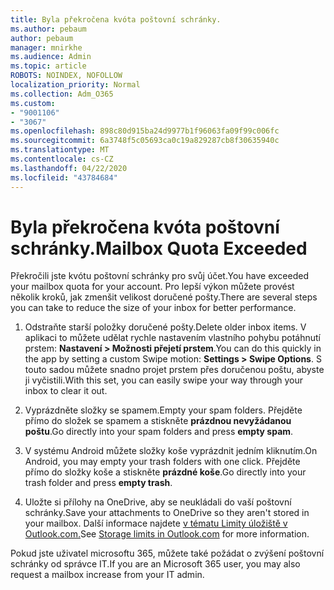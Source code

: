 ```yaml
---
title: Byla překročena kvóta poštovní schránky.
ms.author: pebaum
author: pebaum
manager: mnirkhe
ms.audience: Admin
ms.topic: article
ROBOTS: NOINDEX, NOFOLLOW
localization_priority: Normal
ms.collection: Adm_O365
ms.custom:
- "9001106"
- "3067"
ms.openlocfilehash: 898c80d915ba24d9977b1f96063fa09f99c006fc
ms.sourcegitcommit: 6a3748f5c05693ca0c19a829287cb8f30635940c
ms.translationtype: MT
ms.contentlocale: cs-CZ
ms.lasthandoff: 04/22/2020
ms.locfileid: "43784684"
---
```

# <a name="mailbox-quota-exceeded"></a><span data-ttu-id="9dc3d-102">Byla překročena kvóta poštovní schránky.</span><span class="sxs-lookup"><span data-stu-id="9dc3d-102">Mailbox Quota Exceeded</span></span>

<span data-ttu-id="9dc3d-103">Překročili jste kvótu poštovní schránky pro svůj účet.</span><span class="sxs-lookup"><span data-stu-id="9dc3d-103">You have exceeded your mailbox quota for your account.</span></span> <span data-ttu-id="9dc3d-104">Pro lepší výkon můžete provést několik kroků, jak zmenšit velikost doručené pošty.</span><span class="sxs-lookup"><span data-stu-id="9dc3d-104">There are several steps you can take to reduce the size of your inbox for better performance.</span></span>

1. <span data-ttu-id="9dc3d-105">Odstraňte starší položky doručené pošty.</span><span class="sxs-lookup"><span data-stu-id="9dc3d-105">Delete older inbox items.</span></span> <span data-ttu-id="9dc3d-106">V aplikaci to můžete udělat rychle nastavením vlastního pohybu potáhnutí prstem: **Nastavení > Možnosti přejetí prstem**.</span><span class="sxs-lookup"><span data-stu-id="9dc3d-106">You can do this quickly in the app by setting a custom Swipe motion: **Settings > Swipe Options**.</span></span> <span data-ttu-id="9dc3d-107">S touto sadou můžete snadno projet prstem přes doručenou poštu, abyste ji vyčistili.</span><span class="sxs-lookup"><span data-stu-id="9dc3d-107">With this set, you can easily swipe your way through your inbox to clear it out.</span></span>

2. <span data-ttu-id="9dc3d-108">Vyprázdněte složky se spamem.</span><span class="sxs-lookup"><span data-stu-id="9dc3d-108">Empty your spam folders.</span></span> <span data-ttu-id="9dc3d-109">Přejděte přímo do složek se spamem a stiskněte **prázdnou nevyžádanou poštu**.</span><span class="sxs-lookup"><span data-stu-id="9dc3d-109">Go directly into your spam folders and press **empty spam**.</span></span>

3. <span data-ttu-id="9dc3d-110">V systému Android můžete složky koše vyprázdnit jedním kliknutím.</span><span class="sxs-lookup"><span data-stu-id="9dc3d-110">On Android, you may empty your trash folders with one click.</span></span> <span data-ttu-id="9dc3d-111">Přejděte přímo do složky koše a stiskněte **prázdné koše**.</span><span class="sxs-lookup"><span data-stu-id="9dc3d-111">Go directly into your trash folder and press **empty trash**.</span></span> 

4. <span data-ttu-id="9dc3d-112">Uložte si přílohy na OneDrive, aby se neukládali do vaší poštovní schránky.</span><span class="sxs-lookup"><span data-stu-id="9dc3d-112">Save your attachments to OneDrive so they aren't stored in your mailbox.</span></span> <span data-ttu-id="9dc3d-113">Další informace najdete [v tématu Limity úložiště v Outlook.com.](https://support.office.com/article/storage-limits-in-outlook-com-7ac99134-69e5-4619-ac0b-2d313bba5e9e)</span><span class="sxs-lookup"><span data-stu-id="9dc3d-113">See [Storage limits in Outlook.com](https://support.office.com/article/storage-limits-in-outlook-com-7ac99134-69e5-4619-ac0b-2d313bba5e9e) for more information.</span></span> 

<span data-ttu-id="9dc3d-114">Pokud jste uživatel microsoftu 365, můžete také požádat o zvýšení poštovní schránky od správce IT.</span><span class="sxs-lookup"><span data-stu-id="9dc3d-114">If you are an Microsoft 365 user, you may also request a mailbox increase from your IT admin.</span></span>